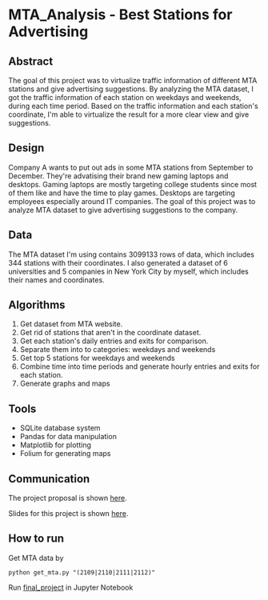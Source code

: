# MTA_Analysis - Best Stations for Advertising

## Abstract

The goal of this project was to virtualize traffic information of different MTA
stations and give advertising suggestions. By analyzing the MTA dataset, I got
the traffic information of each station on weekdays and weekends, during each time
period. Based on the traffic information and each station's coordinate, I'm able
to virtualize the result for a more clear view and give suggestions.

## Design

Company A wants to put out ads in some MTA stations from September to December.
They're advatising their brand new gaming laptops and desktops. Gaming laptops
are mostly targeting college students since most of them like and have the time
to play games. Desktops are targeting employees especially around IT companies.
The goal of this project was to analyze MTA dataset to give advertising suggestions
to the company.

## Data

The MTA dataset I'm using contains 3099133 rows of data, which includes 344 stations
with their coordinates. I also generated a dataset of 6 universities and 5 companies
in New York City by myself, which includes their names and coordinates.

## Algorithms

1. Get dataset from MTA website.
2. Get rid of stations that aren't in the coordinate dataset.
3. Get each station's daily entries and exits for comparison.
4. Separate them into to categories: weekdays and weekends
5. Get top 5 stations for weekdays and weekends
6. Combine time into time periods and generate hourly entries and exits for each station.
7. Generate graphs and maps

## Tools

* SQLite database system
* Pandas for data manipulation
* Matplotlib for plotting
* Folium for generating maps

## Communication

The project proposal is shown [here](/proposal.md).

Slides for this project is shown [here](/slides.pdf).

## How to run

Get MTA data by
```
python get_mta.py "(2109|2110|2111|2112)"
```

Run [final_project](/final_project.ipynb) in Jupyter Notebook
